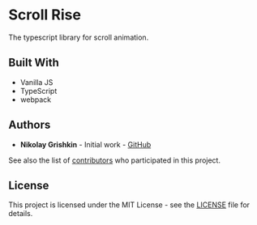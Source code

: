 # Scroll Rise
The typescript library for scroll animation.

## Built With
- Vanilla JS
- TypeScript
- webpack

## Authors
- **Nikolay Grishkin** - Initial work - [GitHub](https://github.com/drKaramazin)

See also the list of [contributors](https://github.com/drKaramazin/scroll-rise/graphs/contributors) who participated in this project.

## License
This project is licensed under the MIT License - see the [LICENSE](https://github.com/drKaramazin/scroll-rise/blob/master/LICENSE) file for details.
